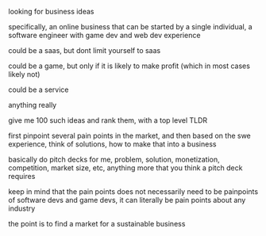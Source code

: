 looking for business ideas

specifically, an online business that can be started by a single individual, a software engineer with game dev and web dev experience

could be a saas, but dont limit yourself to saas

could be a game, but only if it is likely to make profit (which in most cases likely not)

could be a service

anything really

give me 100 such ideas and rank them, with a top level TLDR

first pinpoint several pain points in the market, and then based on the swe experience, think of solutions, how to make that into a business

basically do pitch decks for me, problem, solution, monetization, competition, market size, etc, anything more that you think a pitch deck requires

keep in mind that the pain points does not necessarily need to be painpoints of software devs and game devs, it can literally be pain points about any industry

the point is to find a market for a sustainable business
